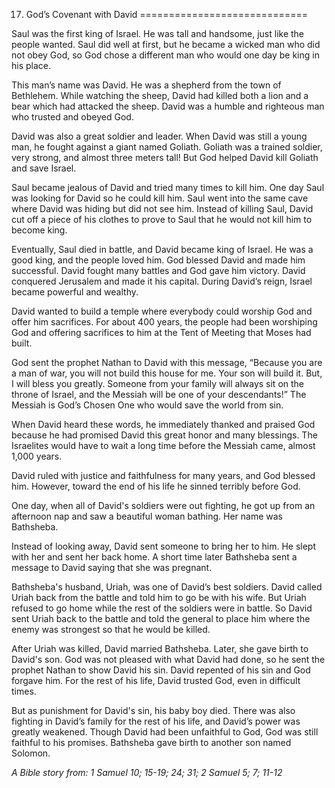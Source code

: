 17. God’s Covenant with David
=============================

Saul was the first king of Israel. He was tall and handsome, just like
the people wanted. Saul did well at first, but he became a wicked man
who did not obey God, so God chose a different man who would one day be
king in his place.

This man’s name was David. He was a shepherd from the town of Bethlehem.
While watching the sheep, David had killed both a lion and a bear which
had attacked the sheep. David was a humble and righteous man who trusted
and obeyed God.

David was also a great soldier and leader. When David was still a young
man, he fought against a giant named Goliath. Goliath was a trained
soldier, very strong, and almost three meters tall! But God helped David
kill Goliath and save Israel.

Saul became jealous of David and tried many times to kill him. One day
Saul was looking for David so he could kill him. Saul went into the same
cave where David was hiding but did not see him. Instead of killing
Saul, David cut off a piece of his clothes to prove to Saul that he
would not kill him to become king.

Eventually, Saul died in battle, and David became king of Israel. He was
a good king, and the people loved him. God blessed David and made him
successful. David fought many battles and God gave him victory. David
conquered Jerusalem and made it his capital. During David’s reign,
Israel became powerful and wealthy.

David wanted to build a temple where everybody could worship God and
offer him sacrifices. For about 400 years, the people had been
worshiping God and offering sacrifices to him at the Tent of Meeting
that Moses had built.

God sent the prophet Nathan to David with this message, “Because you are
a man of war, you will not build this house for me. Your son will build
it. But, I will bless you greatly. Someone from your family will always
sit on the throne of Israel, and the Messiah will be one of your
descendants!” The Messiah is God’s Chosen One who would save the world
from sin.

When David heard these words, he immediately thanked and praised God
because he had promised David this great honor and many blessings. The
Israelites would have to wait a long time before the Messiah came,
almost 1,000 years.

David ruled with justice and faithfulness for many years, and God
blessed him. However, toward the end of his life he sinned terribly
before God.

One day, when all of David's soldiers were out fighting, he got up from
an afternoon nap and saw a beautiful woman bathing. Her name was
Bathsheba.

Instead of looking away, David sent someone to bring her to him. He
slept with her and sent her back home. A short time later Bathsheba sent
a message to David saying that she was pregnant.

Bathsheba's husband, Uriah, was one of David’s best soldiers. David
called Uriah back from the battle and told him to go be with his wife.
But Uriah refused to go home while the rest of the soldiers were in
battle. So David sent Uriah back to the battle and told the general to
place him where the enemy was strongest so that he would be killed.

After Uriah was killed, David married Bathsheba. Later, she gave birth
to David's son. God was not pleased with what David had done, so he sent
the prophet Nathan to show David his sin. David repented of his sin and
God forgave him. For the rest of his life, David trusted God, even in
difficult times.

But as punishment for David's sin, his baby boy died. There was also
fighting in David’s family for the rest of his life, and David’s power
was greatly weakened. Though David had been unfaithful to God, God was
still faithful to his promises. Bathsheba gave birth to another son
named Solomon.

*A Bible story from: 1 Samuel 10; 15-19; 24; 31; 2 Samuel 5; 7; 11-12*
